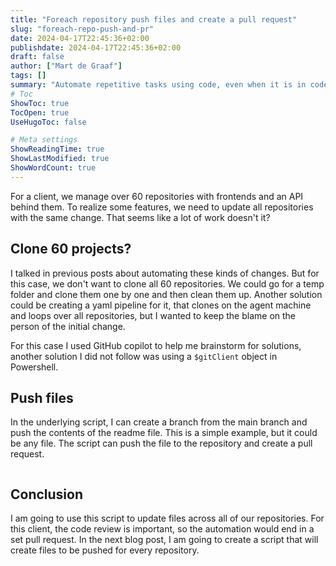 ```yaml
---
title: "Foreach repository push files and create a pull request"
slug: "foreach-repo-push-and-pr"
date: 2024-04-17T22:45:36+02:00
publishdate: 2024-04-17T22:45:36+02:00
draft: false
author: ["Mart de Graaf"]
tags: []
summary: "Automate repetitive tasks using code, even when it is in code."
# Toc
ShowToc: true
TocOpen: true
UseHugoToc: false

# Meta settings
ShowReadingTime: true
ShowLastModified: true
ShowWordCount: true
---
```


For a client, we manage over 60 repositories with frontends and an API behind them. To realize some features, we need to update all repositories with the same change. That seems like a lot of work doesn't it?

## Clone 60 projects?

I talked in previous posts about automating these kinds of changes. But for this case, we don't want to clone all 60 repositories. We could go for a temp folder and clone them one by one and then clean them up. Another solution could be creating a yaml pipeline for it, that clones on the agent machine and loops over all repositories, but I wanted to keep the blame on the person of the initial change.

For this case I used GitHub copilot to help me brainstorm for solutions, another solution I did not follow was using a `$gitClient` object in Powershell.

## Push files

In the underlying script, I can create a branch from the main branch and push the contents of the readme file. This is a simple example, but it could be any file. The script can push the file to the repository and create a pull request.

```PowerShell {linenos=table, file=PushReadmeAzureDevOps.ps1}
```

## Conclusion

I am going to use this script to update files across all of our repositories. For this client, the code review is important, so the automation would end in a set pull request. In the next blog post, I am going to create a script that will create files to be pushed for every repository.
